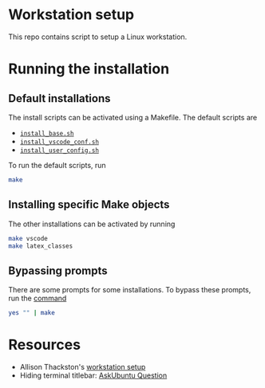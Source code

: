 # Workstation setup
This repo contains script to setup a Linux workstation.

# Running the installation
## Default installations
The install scripts can be activated using a Makefile.
The default scripts are
- [`install_base.sh`](scripts/install_base.sh)
- [`install_vscode_conf.sh`](scripts/install_vscode_config.sh)
- [`install_user_config.sh`](scripts/install_user_config.sh)

To run the default scripts, run
```bash
make
```

## Installing specific Make objects
The other installations can be activated by running
```bash
make vscode
make latex_classes
```

## Bypassing prompts
There are some prompts for some installations. To bypass these prompts, run the [command](https://serverfault.com/questions/116299/automatically-answer-defaults-when-doing-make-oldconfig-on-a-kernel-tree)
```bash
yes "" | make
```

# Resources
- Allison Thackston's [workstation setup](https://github.com/athackst/workstation_setup/)
- Hiding terminal titlebar: [AskUbuntu Question](https://askubuntu.com/questions/1230157/how-to-remove-title-bar-from-terminal-on-the-new-ubuntu-20-04)
